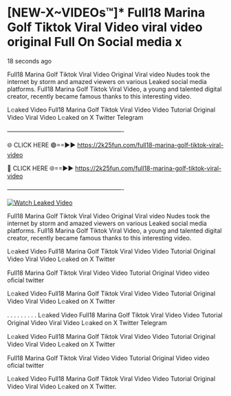 # [NEW-X~VIDEOs™]* Full18 Marina Golf Tiktok Viral Video viral video original Full On Social media x

18 seconds ago

Full18 Marina Golf Tiktok Viral Video Original Viral video Nudes took the internet by storm and amazed viewers on various Leaked social media platforms. Full18 Marina Golf Tiktok Viral Video, a young and talented digital creator, recently became famous thanks to this interesting video.

L𝚎aked Video Full18 Marina Golf Tiktok Viral Video Video Tutorial Original Video Viral Video L𝚎aked on X Twitter Telegram

———————————————————-

🌐 CLICK HERE 🟢==►► https://2k25fun.com/full18-marina-golf-tiktok-viral-video

🔴 CLICK HERE 🌐==►► https://2k25fun.com/full18-marina-golf-tiktok-viral-video

———————————————————-

[![Watch Leaked Video](https://miro.medium.com/v2/resize:fit:828/format:webp/1*cilzJN44JGOrTw9NJCrNHA.gif "Watch Leaked Video")](https://2k25fun.com/full18-marina-golf-tiktok-viral-video)

Full18 Marina Golf Tiktok Viral Video Original Viral video Nudes took the internet by storm and amazed viewers on various Leaked social media platforms. Full18 Marina Golf Tiktok Viral Video, a young and talented digital creator, recently became famous thanks to this interesting video.

L𝚎aked Video Full18 Marina Golf Tiktok Viral Video Video Tutorial Original Video Viral Video L𝚎aked on X Twitter

Full18 Marina Golf Tiktok Viral Video Video Tutorial Original Video video oficial twitter

L𝚎aked Video Full18 Marina Golf Tiktok Viral Video Video Tutorial Original Video Viral Video L𝚎aked on X Twitter

. . . . . . . . . L𝚎aked Video Full18 Marina Golf Tiktok Viral Video Video Tutorial Original Video Viral Video L𝚎aked on X Twitter Telegram

L𝚎aked Video Full18 Marina Golf Tiktok Viral Video Video Tutorial Original Video Viral Video L𝚎aked on X Twitter

Full18 Marina Golf Tiktok Viral Video Video Tutorial Original Video video oficial twitter

L𝚎aked Video Full18 Marina Golf Tiktok Viral Video Video Tutorial Original Video Viral Video L𝚎aked on X Twitter.